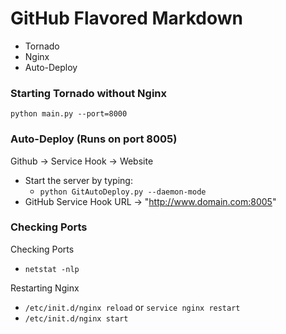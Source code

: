 GitHub Flavored Markdown
================================

- Tornado
- Nginx
- Auto-Deploy

### Starting Tornado without Nginx ### 

`python main.py --port=8000`

### Auto-Deploy (Runs on port 8005) ###

Github -> Service Hook -> Website

- Start the server by typing:
    - `python GitAutoDeploy.py --daemon-mode`
- GitHub Service Hook URL -> "http://www.domain.com:8005"

### Checking Ports ###

Checking Ports
- `netstat -nlp`

Restarting Nginx
- `/etc/init.d/nginx reload` or `service nginx restart`
- `/etc/init.d/nginx start`

